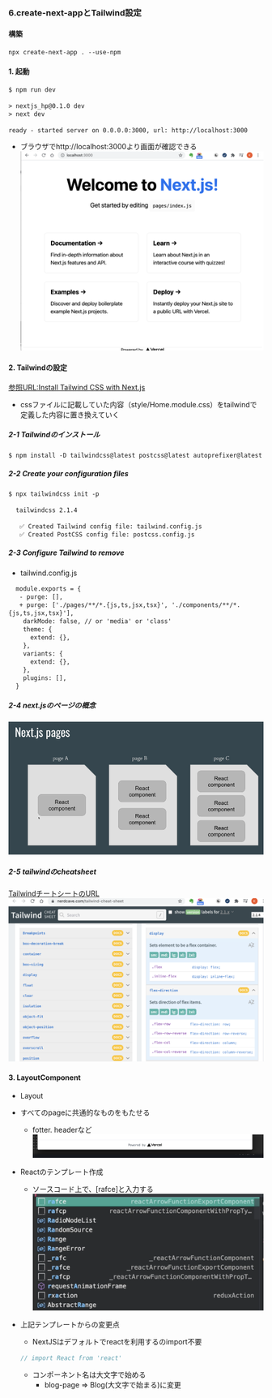 ### 6.create-next-appとTailwind設定

#### 構築
```
npx create-next-app . --use-npm
```

#### 1. 起動
```
$ npm run dev

> nextjs_hp@0.1.0 dev
> next dev

ready - started server on 0.0.0.0:3000, url: http://localhost:3000
```

- ブラウザでhttp://localhost:3000より画面が確認できる
![](./res/初期起動画面.png)

#### 2. Tailwindの設定
[参照URL:Install Tailwind CSS with Next.js](https://tailwindcss.com/docs/guides/nextjs)

- cssファイルに記載していた内容（style/Home.module.css）をtailwindで定義した内容に置き換えていく

##### 2-1 Tailwindのインストール
```
$ npm install -D tailwindcss@latest postcss@latest autoprefixer@latest
```

##### 2-2 Create your configuration files
```
$ npx tailwindcss init -p

  tailwindcss 2.1.4
  
   ✅ Created Tailwind config file: tailwind.config.js
   ✅ Created PostCSS config file: postcss.config.js
```

##### 2-3 Configure Tailwind to remove 
- tailwind.config.js
```
  module.exports = {
   - purge: [],
   + purge: ['./pages/**/*.{js,ts,jsx,tsx}', './components/**/*.{js,ts,jsx,tsx}'],
    darkMode: false, // or 'media' or 'class'
    theme: {
      extend: {},
    },
    variants: {
      extend: {},
    },
    plugins: [],
  }
```

##### 2-4 next.jsのページの概念
![](./res/NextJS_pages.png)

##### 2-5 tailwindのcheatsheet
[TailwindチートシートのURL](https://nerdcave.com/tailwind-cheat-sheet)
![](res/tailwind_cheat_sheet.png)


#### 3. LayoutComponent
- Layout
- すべてのpageに共通的なものをもたせる
  - fotter. headerなど
![](res/fotter.png)

- Reactのテンプレート作成
  - ソースコード上で、[rafce]と入力する
![](./res/Reactテンプレート作成.png)

- 上記テンプレートからの変更点
  - NextJSはデフォルトでreactを利用するのimport不要
  ```javascript
  // import React from 'react'
  ```

  - コンポーネント名は大文字で始める
    - blog-page => Blog(大文字で始まる)に変更 